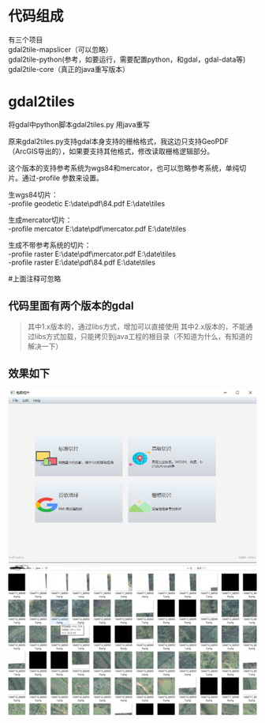 # 代码组成
有三个项目<br>
gdal2tile-mapslicer（可以忽略）<br>
gdal2tile-python(参考，如要运行，需要配置python，和gdal，gdal-data等)<br>
gdal2tile-core（真正的java重写版本）

# gdal2tiles
将gdal中python脚本gdal2tiles.py 用java重写

原来gdal2tiles.py支持gdal本身支持的栅格格式，我这边只支持GeoPDF（ArcGIS导出的），如果要支持其他格式，修改读取栅格逻辑部分。

这个版本的支持参考系统为wgs84和mercator，也可以忽略参考系统，单纯切片。通过-profile 参数来设置。

生wgs84切片：<br>
-profile geodetic E:\date\pdf\84.pdf E:\date\tiles

生成mercator切片：<br>
-profile mercator E:\date\pdf\mercator.pdf E:\date\tiles

生成不带参考系统的切片：<br>
-profile raster E:\date\pdf\mercator.pdf E:\date\tiles <br>
-profile raster E:\date\pdf\84.pdf E:\date\tiles


#上面注释可忽略
## 代码里面有两个版本的gdal
> 其中1.x版本的，通过libs方式，增加可以直接使用
> 其中2.x版本的，不能通过libs方式加载，只能拷贝到java工程的根目录（不知道为什么，有知道的解决一下）
## 效果如下
![界面截图](asset/截图.png)
![切片截图](asset/截图2.png)
